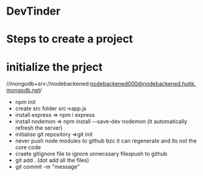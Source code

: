 # DevTinder 
# Steps to create a project
# initialize the prject

//mongodb+srv://nodebackened:nodebackened000@nodebackened.hutik.mongodb.net/
- npm init
- create src folder src->app.js
- install express => npm i express
- install nodemon => npm install --save-dev nodemon (it automatically refresh the server)
- initialise git repository =>git init
- never push node modules to github bzc it can regenerate and its not the core code
- craete gitignore file to ignore unnecssary filespush to github
- git add . (dot add all the files)
- git commit -m "message"



